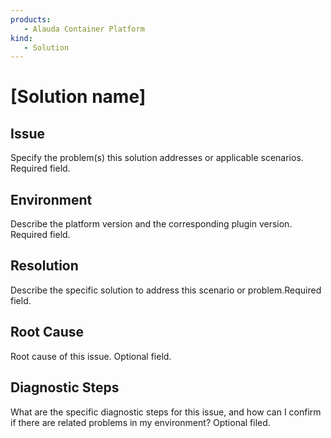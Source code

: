 ```yaml
---
products: 
   - Alauda Container Platform
kind:
   - Solution
---
```


# \[Solution name\]

## Issue

Specify the problem(s) this solution addresses or applicable scenarios. Required field.

## Environment

Describe the platform version and the corresponding plugin version. Required field.

## Resolution

Describe the specific solution to address this scenario or problem.Required field.

## Root Cause

Root cause of this issue. Optional field.

## Diagnostic Steps

What are the specific diagnostic steps for this issue, and how can I confirm if there are related problems in my environment? Optional filed.